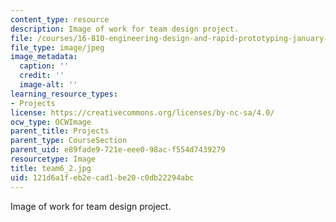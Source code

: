 ```yaml
---
content_type: resource
description: Image of work for team design project.
file: /courses/16-810-engineering-design-and-rapid-prototyping-january-iap-2005/121d6a1feb2ecad1be20c0db22294abc_team6_2.jpg
file_type: image/jpeg
image_metadata:
  caption: ''
  credit: ''
  image-alt: ''
learning_resource_types:
- Projects
license: https://creativecommons.org/licenses/by-nc-sa/4.0/
ocw_type: OCWImage
parent_title: Projects
parent_type: CourseSection
parent_uid: e89fade9-721e-eee0-98ac-f554d7439279
resourcetype: Image
title: team6_2.jpg
uid: 121d6a1f-eb2e-cad1-be20-c0db22294abc
---
```

Image of work for team design project.